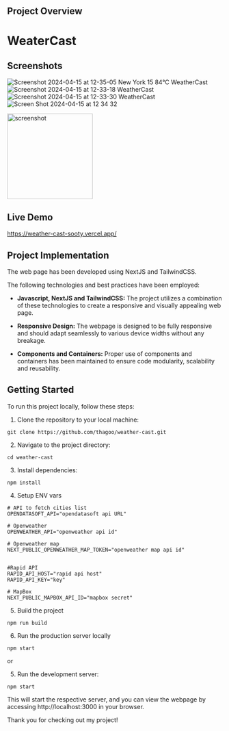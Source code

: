 ## Project Overview

# WeaterCast

## Screenshots

![Screenshot 2024-04-15 at 12-35-05 New York 15 84°C WeatherCast](https://github.com/Thagoo/weather-cast/assets/47388359/5afd9c85-f3f3-4012-aaed-af268ef40b7c)
![Screenshot 2024-04-15 at 12-33-18 WeatherCast](https://github.com/Thagoo/weather-cast/assets/47388359/5fbfb5d1-e083-4eef-9e81-65bfcf90f0b4)
![Screenshot 2024-04-15 at 12-33-30 WeatherCast](https://github.com/Thagoo/weather-cast/assets/47388359/f74ad894-fa31-4a06-9e5a-415924d74a5c)
![Screen Shot 2024-04-15 at 12 34 32](https://github.com/Thagoo/weather-cast/assets/47388359/7d4c3f31-4811-48a9-8019-3bd7c37b4719)

<img width="200" alt="screenshot" src="https://github.com/Thagoo/weather-cast/assets/47388359/c281e16d-4453-4b52-87dc-e4dd1b955298" />

## Live Demo

https://weather-cast-sooty.vercel.app/

## Project Implementation

The web page has been developed using NextJS and TailwindCSS.

The following technologies and best practices have been employed:

- **Javascript, NextJS and TailwindCSS:** The project utilizes a combination of these technologies to create a responsive and visually appealing web page.

- **Responsive Design:** The webpage is designed to be fully responsive and should adapt seamlessly to various device widths without any breakage.

- **Components and Containers:** Proper use of components and containers has been maintained to ensure code modularity, scalability and reusability.

## Getting Started

To run this project locally, follow these steps:

1. Clone the repository to your local machine:

```
git clone https://github.com/thagoo/weather-cast.git
```

2. Navigate to the project directory:

```
cd weather-cast
```

3. Install dependencies:

```
npm install
```

4. Setup ENV vars

```
# API to fetch cities list
OPENDATASOFT_API="opendatasoft api URL"

# Openweather
OPENWEATHER_API="openweather api id"

# Openweather map
NEXT_PUBLIC_OPENWEATHER_MAP_TOKEN="openweather map api id"


#Rapid API
RAPID_API_HOST="rapid api host"
RAPID_API_KEY="key"

# MapBox
NEXT_PUBLIC_MAPBOX_API_ID="mapbox secret"
```

5. Build the project

```
npm run build
```

6. Run the production server locally

```
npm start
```

or

5. Run the development server:

```
npm start
```

This will start the respective server, and you can view the webpage by accessing http://localhost:3000 in your browser.

Thank you for checking out my project!
